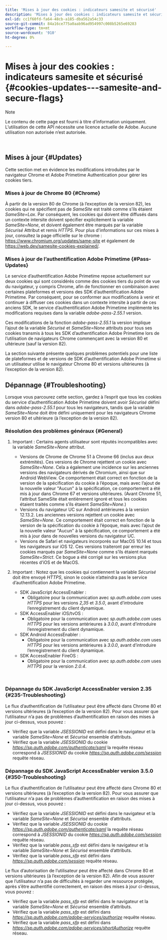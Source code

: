 ```yaml
---
title: 'Mises à jour des cookies : indicateurs samesite et sécurisé'
description: 'Mises à jour des cookies : indicateurs samesite et sécurisé'
exl-id: cc1f60fd-fa64-48cb-a185-dba562a54c33
source-git-commit: 84a16ce775a0aab96ad954997c008b5265e69283
workflow-type: tm+mt
source-wordcount: '910'
ht-degree: 0%

---
```


# Mises à jour des cookies : indicateurs samesite et sécurisé {#cookies-updates---samesite-and-secure-flags}

>[!NOTE]
>
>Le contenu de cette page est fourni à titre d’information uniquement. L’utilisation de cette API nécessite une licence actuelle de Adobe. Aucune utilisation non autorisée n’est autorisée.

</br>


## Mises à jour {#Updates}

Cette section met en évidence les modifications introduites par le navigateur Chrome et Adobe Primetime Authentication pour gérer les cookies tiers.



### Mises à jour de Chrome 80 {#Chrome}

À partir de la version 80 de Chrome (à l’exception de la version 82), les cookies qui ne spécifient pas de *SameSite* est traité comme s’ils étaient *SameSite=Lax*. Par conséquent, les cookies qui doivent être diffusés dans un contexte intersite doivent spécifier explicitement la variable *SameSite=None*, et doivent également être marqués par la variable *Sécurisé* Attribut et remis *HTTPS*. Pour plus d&#39;informations sur ces mises à jour, consultez la page officielle sur le chrome : <https://www.chromium.org/updates/same-site> et également de <https://web.dev/samesite-cookies-explained/>.


### Mises à jour de l’authentification Adobe Primetime {#Pass-Updates}

Le service d’authentification Adobe Primetime repose actuellement sur deux cookies qui sont considérés comme des cookies tiers du point de vue du navigateur, y compris Chrome, afin de fonctionner en combinaison avec certaines plateformes et versions des SDK d’authentification Adobe Primetime. Par conséquent, pour se conformer aux modifications à venir et continuer à diffuser ces cookies dans un contexte intersite à partir de ces anciens SDK, le service d’authentification Adobe Primetime implémente les modifications requises dans la variable *adobe-pass-2.55.1* version.

Ces modifications de la fonction *adobe-pass-2.55.1* la version implique l’ajout de la variable *Sécurisé* et *SameSite=None* attributs pour tous ses cookies transmis à tous les SDK d’authentification Adobe Primetime lors de l’utilisation de navigateurs Chrome commençant avec la version 80 et ultérieure (sauf la version 82).

La section suivante présente quelques problèmes potentiels pour une liste de plateformes et de versions de SDK d’authentification Adobe Primetime si un utilisateur utilise le navigateur Chrome 80 et versions ultérieures (à l’exception de la version 82).

## Dépannage {#Troubleshooting}

Lorsque vous parcourez cette section, gardez à l’esprit que tous les cookies du service d’authentification Adobe Primetime doivent avoir *Sécurisé* défini dans *adobe-pass-2.55.1* pour tous les navigateurs, tandis que la variable *SameSite=None* doit être défini uniquement pour les navigateurs Chrome version 80 et ultérieure (à l’exception de la version 82).


### Résolution des problèmes généraux {#General}

1. Important : Certains agents utilisateur sont réputés incompatibles avec la variable *SameSite=None* attribut.

   - Versions de Chrome de Chrome 51 à Chrome 66 (inclus aux deux extrémités). Ces versions de Chrome rejettent un cookie avec *SameSite=None*. Cela a également une incidence sur les anciennes versions des navigateurs dérivés de Chromium, ainsi que sur Android WebView. Ce comportement était correct en fonction de la version de la spécification du cookie à l’époque, mais avec l’ajout de la nouvelle valeur &quot;Aucun&quot; à la spécification, ce comportement a été mis à jour dans Chrome 67 et versions ultérieures. (Avant Chrome 51, l’attribut SameSite était entièrement ignoré et tous les cookies étaient traités comme s’ils étaient *SameSite=None*.)
   - Versions du navigateur UC sur Android antérieures à la version 12.13.2. Les anciennes versions rejettent un cookie avec *SameSite=None*. Ce comportement était correct en fonction de la version de la spécification du cookie à l’époque, mais avec l’ajout de la nouvelle valeur &quot;Aucun&quot; à la spécification, ce comportement a été mis à jour dans de nouvelles versions du navigateur UC.
   - Versions de Safari et navigateurs incorporés sur MacOS 10.14 et tous les navigateurs sur iOS 12. Ces versions traiteront par erreur les cookies marqués par *SameSite=None* comme s’ils étaient marqués *SameSite=Strict*. Ce bogue a été corrigé sur les versions plus récentes d’iOS et de MacOS.


1. Important : Notez que les cookies qui contiennent la variable *Sécurisé* doit être envoyé *HTTPS*, sinon le cookie n’atteindra pas le service d’authentification Adobe Primetime.

   - SDK JavaScript AccessEnabler :
      - Obligatoire pour la communication avec *sp.auth.adobe.com* uses *HTTPS* pour les versions *2,35* et *3.5.0*, avant d’introduire l’enregistrement du client dynamique.
   - SDK AccessEnabler iOS/tvOS :
      - Obligatoire pour la communication avec *sp.auth.adobe.com* uses *HTTPS* pour les versions antérieures à *3.0.0*, avant d’introduire l’enregistrement du client dynamique.
   - SDK Android AccessEnabler :
      - Obligatoire pour la communication avec *sp.auth.adobe.com* uses *HTTPS* pour les versions antérieures à *3.0.0*, avant d’introduire l’enregistrement du client dynamique.
   - SDK AccessEnabler FireOS :
      - Obligatoire pour la communication avec *sp.auth.adobe.com* uses *HTTPS* pour la version *2.0.4*.

</br>

### Dépannage du SDK JavaScript AccessEnabler version 2.35 {#235-Troubleshooting}

Le flux d’authentification de l’utilisateur peut être affecté dans Chrome 80 et versions ultérieures (à l’exception de la version 82). Pour vous assurer que l’utilisateur n’a pas de problèmes d’authentification en raison des mises à jour ci-dessus, vous pouvez :

- Vérifiez que la variable *JSESSIONID* est défini dans le navigateur et la variable *SameSite=None* et *Sécurisé* ensemble d’attributs.
- Vérifiez que la variable *JSESSIONID* du cookie *https://sp.auth.adobe.com/authenticate/saml* la requête réseau correspond à *JSESSIONID* du cookie *https://sp.auth.adobe.com/session* requête réseau.


### Dépannage du SDK JavaScript AccessEnabler version 3.5.0 {#350-Troubleshooting}

Le flux d’authentification de l’utilisateur peut être affecté dans Chrome 80 et versions ultérieures (à l’exception de la version 82). Pour vous assurer que l’utilisateur n’a pas de problèmes d’authentification en raison des mises à jour ci-dessus, vous pouvez :

- Vérifiez que la variable *JSESSIONID* est défini dans le navigateur et la variable *SameSite=None* et *Sécurisé* ensemble d’attributs.
- Vérifiez que la variable *JSESSIONID* du cookie *https://sp.auth.adobe.com/authenticate/saml* la requête réseau correspond à *JSESSIONID* du cookie *https://sp.auth.adobe.com/session* requête réseau.
- Vérifiez que la variable *pass\_sfp* est défini dans le navigateur et la variable *SameSite=None* et *Sécurisé* ensemble d’attributs.
- Vérifiez que la variable *pass\_sfp* est défini dans *https://sp.auth.adobe.com/session* requête réseau.


Le flux d’autorisation de l’utilisateur peut être affecté dans Chrome 80 et versions ultérieures (à l’exception de la version 82). Afin de vous assurer que l’utilisateur n’a pas de difficultés à regarder une ressource protégée, après s’être authentifié correctement, en raison des mises à jour ci-dessus, vous pouvez :

- Vérifiez que la variable *pass\_sfp* est défini dans le navigateur et la variable *SameSite=None* et *Sécurisé* ensemble d’attributs.
- Vérifiez que la variable *pass\_sfp* est défini dans *https://sp.auth.adobe.com/adobe-services/authorize* requête réseau.
- Vérifiez que la variable *pass\_sfp* est défini dans *https://sp.auth.adobe.com/adobe-services/shortAuthorize* requête réseau.
